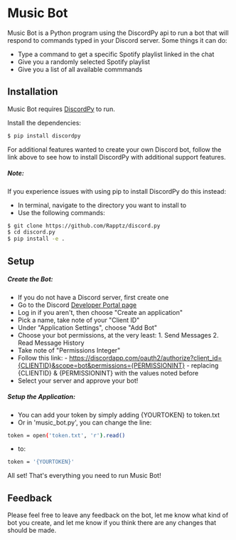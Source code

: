 # Music Bot  

Music Bot is a Python program using the DiscordPy api to run a bot that will respond to commands typed in your Discord server. Some things it can do: 

  - Type a command to get a specific Spotify playlist linked in the chat
  - Give you a randomly selected Spotify playlist 
  - Give you a list of all available commmands 

## Installation

Music Bot requires [DiscordPy](https://github.com/Rapptz/discord.py) to run.

Install the dependencies:

```sh
$ pip install discordpy
```

For additional features wanted to create your own Discord bot, follow the 
link above to see how to install DiscordPy with additional support features. 

##### Note:
If you experience issues with using pip to install DiscordPy do this instead: 
  - In terminal, navigate to the directory you want to install to 
  - Use the following commands: 
```sh
$ git clone https://github.com/Rapptz/discord.py
$ cd discord.py
$ pip install -e .
```

## Setup 

##### Create the Bot:
  - If you do not have a Discord server, first create one
  - Go to the Discord [Developer Portal page](https://discordapp.com/developers/applications/)
  - Log in if you aren't, then choose "Create an application"
  - Pick a name, take note of your "Client ID"
  - Under "Application Settings", choose "Add Bot"
  - Choose your bot permissions, at the very least: 
        1. Send Messages
        2. Read Message History
  - Take note of "Permissions Integer"
  - Follow this link: 
        - https://discordapp.com/oauth2/authorize?client_id={CLIENTID}&scope=bot&permissions={PERMISSIONINT}
        - replacing {CLIENTID} & {PERMISSIONINT} with the values noted before
  - Select your server and approve your bot!

##### Setup the Application:
  - You can add your token by simply adding {YOURTOKEN} to token.txt
  - Or in 'music_bot.py', you can change the line:
```sh
token = open('token.txt', 'r').read()
```
  - to:
```sh
token = '{YOURTOKEN}'
```

All set! That's everything you need to run Music Bot!

## Feedback
Please feel free to leave any feedback on the bot, let me know what kind of bot you 
create, and let me know if you think there are any changes that should be made. 



